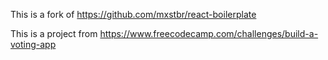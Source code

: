This is a fork of https://github.com/mxstbr/react-boilerplate

This is a project from https://www.freecodecamp.com/challenges/build-a-voting-app
